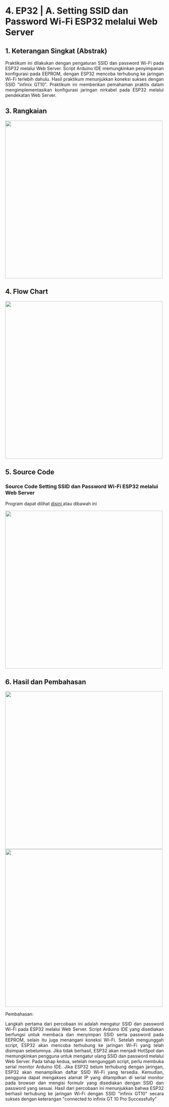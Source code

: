 # 4. EP32 | A. Setting SSID dan Password Wi-Fi ESP32 melalui Web Server

## 1. Keterangan Singkat (Abstrak)

<p align="justify">Praktikum ini dilakukan dengan pengaturan SSID dan password Wi-Fi pada ESP32 melalui Web Server. Script Arduino IDE memungkinkan penyimpanan konfigurasi pada EEPROM, dengan ESP32 mencoba terhubung ke jaringan Wi-Fi terlebih dahulu. Hasil praktikum menunjukkan koneksi sukses dengan SSID "infinix GT10". Praktikum ini memberikan pemahaman praktis dalam mengimplementasikan konfigurasi jaringan nirkabel pada ESP32 melalui pendekatan Web Server.

## 3. Rangkaian
<img src="https://github.com/claraanggreini/sistem-embedded/assets/150989360/a33422d8-7ac3-4c71-a0e4-ae7316f23112" width="500">

## 4. Flow Chart

<img src="https://github.com/claraanggreini/sistem-embedded/assets/150989360/ee9e85e0-9a7c-472e-b901-0737c83038aa" width="500">

## 5. Source Code
### Source Code Setting SSID dan Password Wi-Fi ESP32 melalui Web Server

Program dapat dilihat <a href="https://github.com/claraanggreini/sistem-embedded/blob/master/JOB%204/JOB%204A/JOB4_A/JOB4_A.ino"> disini </a> atau dibawah ini

<img src="https://github.com/claraanggreini/sistem-embedded/assets/150989360/97c137aa-6da6-456d-96c6-b2bc1fea5b69" width="500">


## 6. Hasil dan Pembahasan
<img src="https://github.com/claraanggreini/sistem-embedded/assets/150989360/4d627f1c-bdcd-420a-9a5d-1b86a91cbb15" width="500">

<img src="https://github.com/claraanggreini/sistem-embedded/assets/150989360/a1d84a90-e48e-4361-9f82-09f4a91edd9d" width="500">

Pembahasan:<br> 

<p align="justify">Langkah pertama dari percobaan ini adalah mengatur SSID dan password Wi-Fi pada ESP32 melalui Web Server. Script Arduino IDE yang disediakan berfungsi untuk membaca dan menyimpan SSID serta password pada EEPROM, selain itu juga menangani koneksi Wi-Fi. Setelah mengunggah script, ESP32 akan mencoba terhubung ke jaringan Wi-Fi yang telah disimpan sebelumnya. Jika tidak berhasil, ESP32 akan menjadi HotSpot dan memungkinkan pengguna untuk mengatur ulang SSID dan password melalui Web Server. Pada tahap kedua, setelah mengunggah script, perlu membuka serial monitor Arduino IDE. Jika ESP32 belum terhubung dengan jaringan, ESP32 akan menampilkan daftar SSID Wi-Fi yang tersedia. Kemudian, pengguna dapat mengakses alamat IP yang ditampilkan di serial monitor pada browser dan mengisi formulir yang disediakan dengan SSID dan password yang sesuai. Hasil dari percobaan ini menunjukkan bahwa ESP32 berhasil terhubung ke jaringan Wi-Fi dengan SSID "infinix GT10" secara sukses dengan keterangan "connected to infinix GT 10 Pro Successfully" <br>
